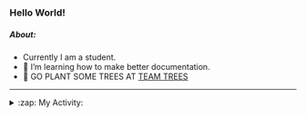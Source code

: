 ### Hello World!

##### About:
- Currently I am a student.
- 🌱 I’m learning how to make better documentation.
- 🌱 GO PLANT SOME TREES AT [TEAM TREES](https://teamtrees.org/)

---
<details>
  <summary>:zap: My Activity:</summary>
  
<!--START_SECTION:waka-->
![Code Time](http://img.shields.io/badge/Code%20Time-1%2C165%20hrs%2052%20mins-blue)

**I'm a Night 🦉** 

```text
🌞 Morning                1900 commits        ███░░░░░░░░░░░░░░░░░░░░░░   10.12 % 
🌆 Daytime                6380 commits        ████████░░░░░░░░░░░░░░░░░   33.98 % 
🌃 Evening                5354 commits        ███████░░░░░░░░░░░░░░░░░░   28.52 % 
🌙 Night                  5140 commits        ███████░░░░░░░░░░░░░░░░░░   27.38 % 
```
📅 **I'm Most Productive on Wednesday** 

```text
Monday                   2653 commits        ████░░░░░░░░░░░░░░░░░░░░░   14.13 % 
Tuesday                  2571 commits        ███░░░░░░░░░░░░░░░░░░░░░░   13.69 % 
Wednesday                4390 commits        ██████░░░░░░░░░░░░░░░░░░░   23.38 % 
Thursday                 2424 commits        ███░░░░░░░░░░░░░░░░░░░░░░   12.91 % 
Friday                   1942 commits        ███░░░░░░░░░░░░░░░░░░░░░░   10.34 % 
Saturday                 1643 commits        ██░░░░░░░░░░░░░░░░░░░░░░░   08.75 % 
Sunday                   3151 commits        ████░░░░░░░░░░░░░░░░░░░░░   16.78 % 
```


📊 **This Week I Spent My Time On** 

```text
🔥 Editors: 
IntelliJ                 5 hrs 29 mins       █████████████████████████   100.00 % 

🐱‍💻 Projects: 
intro                    5 hrs 15 mins       ████████████████████████░   95.64 % 
android-demo             8 mins              █░░░░░░░░░░░░░░░░░░░░░░░░   02.55 % 
Unknown Project          5 mins              ░░░░░░░░░░░░░░░░░░░░░░░░░   01.81 % 
```


 Last Updated on 23/08/2023 22:11:08 UTC
<!--END_SECTION:waka-->
</details>

